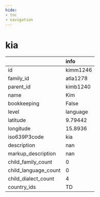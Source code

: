 ```yaml
---
hide:
- toc
- navigation
---
```

# kia
|                      | info     |
|:---------------------|:---------|
| id                   | kimm1246 |
| family_id            | atla1278 |
| parent_id            | kimb1240 |
| name                 | Kim      |
| bookkeeping          | False    |
| level                | language |
| latitude             | 9.79442  |
| longitude            | 15.8936  |
| iso639P3code         | kia      |
| description          | nan      |
| markup_description   | nan      |
| child_family_count   | 0        |
| child_language_count | 0        |
| child_dialect_count  | 4        |
| country_ids          | TD       |